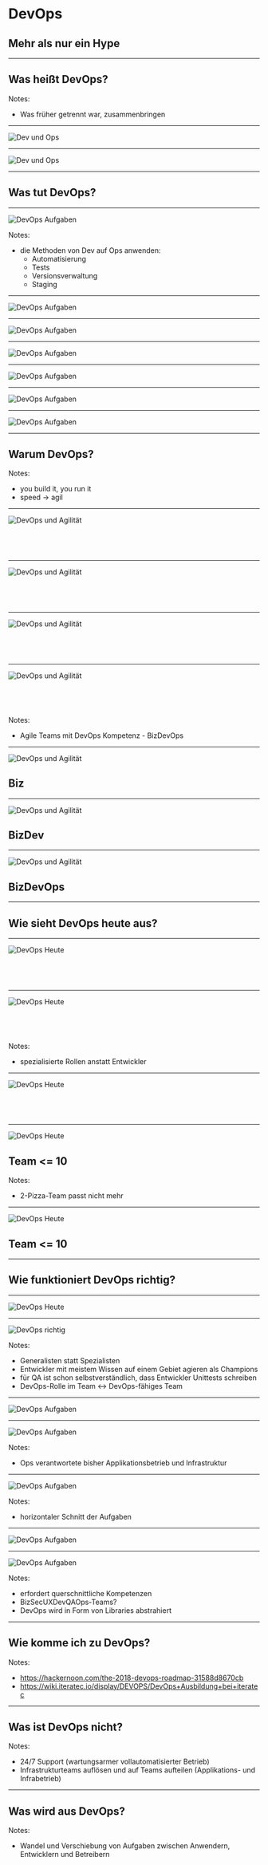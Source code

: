# DevOps
## Mehr als nur ein Hype

---

## Was heißt DevOps?

Notes:
* Was früher getrennt war, zusammenbringen

----

![Dev und Ops](./img/diagram_01.svg)

----

![Dev und Ops](./img/diagram_02.svg)

---

## Was tut DevOps?

----

![DevOps Aufgaben](./img/diagram_11.svg)

Notes:
* die Methoden von Dev auf Ops anwenden:
    * Automatisierung
    * Tests
    * Versionsverwaltung
    * Staging

----

![DevOps Aufgaben](./img/diagram_12.svg)

----

![DevOps Aufgaben](./img/diagram_13.svg)

----

![DevOps Aufgaben](./img/diagram_14.svg)

----

![DevOps Aufgaben](./img/diagram_15.svg)

----

![DevOps Aufgaben](./img/diagram_16.svg)

----

![DevOps Aufgaben](./img/diagram_17.svg)

---

## Warum DevOps?

Notes:
* you build it, you run it
* speed -> agil

----

![DevOps und Agilität](./img/diagram_21.svg)

&nbsp;
-----

----

![DevOps und Agilität](./img/diagram_22.svg)

&nbsp;
-----

----

![DevOps und Agilität](./img/diagram_23.svg)

&nbsp;
-----

----

![DevOps und Agilität](./img/diagram_24.svg)

&nbsp;
-----

Notes:
* Agile Teams mit DevOps Kompetenz - BizDevOps

----

![DevOps und Agilität](./img/diagram_24.svg)

Biz
-------

----

![DevOps und Agilität](./img/diagram_24.svg)

BizDev
--------

----

![DevOps und Agilität](./img/diagram_24.svg)

BizDevOps
---------

---

## Wie sieht DevOps heute aus?

----

![DevOps Heute](./img/diagram_31.svg)

&nbsp;
----------

----

![DevOps Heute](./img/diagram_32.svg)

&nbsp;
----------

Notes:
* spezialisierte Rollen anstatt Entwickler

----

![DevOps Heute](./img/diagram_33.svg)

&nbsp;
----------

----

![DevOps Heute](./img/diagram_33.svg)

Team <= 10
----------

Notes:
* 2-Pizza-Team passt nicht mehr

----

![DevOps Heute](./img/diagram_34.svg)

Team <= 10
----------

---

## Wie funktioniert DevOps richtig?

----

![DevOps Heute](./img/diagram_34.svg)

----

![DevOps richtig](./img/diagram_41.svg)

Notes:
* Generalisten statt Spezialisten
* Entwickler mit meistem Wissen auf einem Gebiet agieren als Champions
* für QA ist schon selbstverständlich, dass Entwickler Unittests schreiben
* DevOps-Rolle im Team <-> DevOps-fähiges Team

----

![DevOps Aufgaben](./img/diagram_01.svg)

----

![DevOps Aufgaben](./img/diagram_03.svg)

Notes:
* Ops verantwortete bisher Applikationsbetrieb und Infrastruktur

----

![DevOps Aufgaben](./img/diagram_04.svg)

Notes:
* horizontaler Schnitt der Aufgaben

----

![DevOps Aufgaben](./img/diagram_05.svg)

----

![DevOps Aufgaben](./img/diagram_06.svg)

Notes:
* erfordert querschnittliche Kompetenzen
* BizSecUXDevQAOps-Teams?
* DevOps wird in Form von Libraries abstrahiert

---

## Wie komme ich zu DevOps?

Notes:
* https://hackernoon.com/the-2018-devops-roadmap-31588d8670cb
* https://wiki.iteratec.io/display/DEVOPS/DevOps+Ausbildung+bei+iteratec

---

## Was ist DevOps nicht?

Notes:
* 24/7 Support (wartungsarmer vollautomatisierter Betrieb)
* Infrastrukturteams auflösen und auf Teams aufteilen (Applikations- und
  Infrabetrieb)

---

## Was wird aus DevOps?

Notes:
* Wandel und Verschiebung von Aufgaben zwischen Anwendern, Entwicklern und Betreibern

